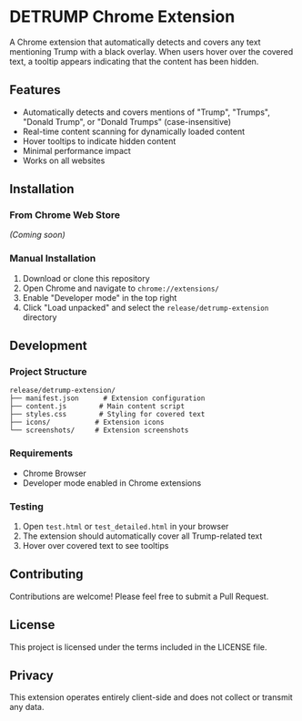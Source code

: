 # DETRUMP Chrome Extension

A Chrome extension that automatically detects and covers any text mentioning Trump with a black overlay. When users hover over the covered text, a tooltip appears indicating that the content has been hidden.

## Features

- Automatically detects and covers mentions of "Trump", "Trumps", "Donald Trump", or "Donald Trumps" (case-insensitive)
- Real-time content scanning for dynamically loaded content
- Hover tooltips to indicate hidden content
- Minimal performance impact
- Works on all websites

## Installation

### From Chrome Web Store
*(Coming soon)*

### Manual Installation
1. Download or clone this repository
2. Open Chrome and navigate to `chrome://extensions/`
3. Enable "Developer mode" in the top right
4. Click "Load unpacked" and select the `release/detrump-extension` directory

## Development

### Project Structure
```
release/detrump-extension/
├── manifest.json      # Extension configuration
├── content.js        # Main content script
├── styles.css        # Styling for covered text
├── icons/           # Extension icons
└── screenshots/     # Extension screenshots
```

### Requirements
- Chrome Browser
- Developer mode enabled in Chrome extensions

### Testing
1. Open `test.html` or `test_detailed.html` in your browser
2. The extension should automatically cover all Trump-related text
3. Hover over covered text to see tooltips

## Contributing
Contributions are welcome! Please feel free to submit a Pull Request.

## License
This project is licensed under the terms included in the LICENSE file.

## Privacy
This extension operates entirely client-side and does not collect or transmit any data.
